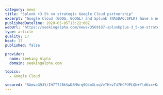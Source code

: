 ```yaml
---
category: news
title: "Splunk +3.5% on strategic Google Cloud partnership"
excerpt: "Google Cloud (GOOG, GOOGL) and Splunk (NASDAQ:SPLK) have a new strategic partnership that will soon make Splunk Cloud tightly integrated with the tech giant's cloud offering. Splunk is up 3.5% premar"
publishedDateTime: 2020-05-05T13:22:00Z
webUrl: "https://seekingalpha.com/news/3569107-splunkplus-3_5-on-strategic-google-cloud-partnership"
type: article
quality: 17
heat: 17
published: false

provider:
  name: Seeking Alpha
  domain: seekingalpha.com

topics:
  - Google Cloud

secured: "SAmvaG9JY/IH7T7JBkSwD8Mhrq9Q4mXLoqVvTHkvT47HCPJPLQN+YldKxx+K4bDImOkTZ9GrBR4y3OKBhrcSw8jYXe6MfukqPreAMHvdIW9bN+voi5zhS7X+/pnQhA7l4T5aNgf5iECZuycfJeyL76pajXcNw3Oj+raNw9EdvM6g+URPlE0RYO4PgNz1THnspw7ipaW2fccbQhdANgHcOQMjTRbXgYEYL4OE2YDpV2yDPYUkjos2g90/8O59p0oha6mfCMgp4BpNQ3/e9W3JmB0v606fmCdNv3gaBfvCIeUPZHzw9avlF2ZkVxnRlCgA;CqlQXavVr6shud2/UmEwYQ=="
---
```


